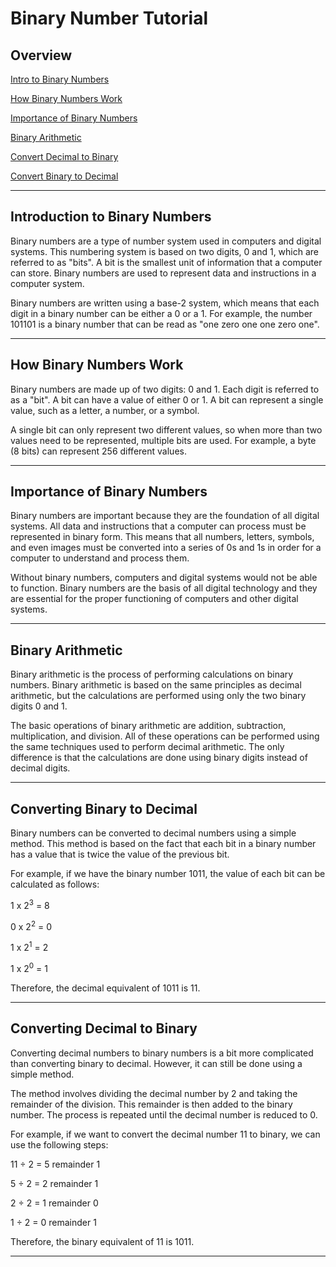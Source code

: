 # Binary Number Tutorial
## Overview
[Intro to Binary Numbers](#introduction-to-binary-numbers)

[How Binary Numbers Work](#how-binary-numbers-work)

[Importance of Binary Numbers](#importance-of-binary-numbers)

[Binary Arithmetic](#binary-arithmetic)

[Convert Decimal to Binary](#converting-decimal-to-binary)

[Convert Binary to Decimal](#converting-binary-to-decimal)

---
## Introduction to Binary Numbers
Binary numbers are a type of number system used in computers and digital systems. This numbering system is based on two digits, 0 and 1, which are referred to as "bits". A bit is the smallest unit of information that a computer can store. Binary numbers are used to represent data and instructions in a computer system. 

Binary numbers are written using a base-2 system, which means that each digit in a binary number can be either a 0 or a 1. For example, the number 101101 is a binary number that can be read as "one zero one one zero one".

---
## How Binary Numbers Work

Binary numbers are made up of two digits: 0 and 1. Each digit is referred to as a "bit". A bit can have a value of either 0 or 1. A bit can represent a single value, such as a letter, a number, or a symbol.

A single bit can only represent two different values, so when more than two values need to be represented, multiple bits are used. For example, a byte (8 bits) can represent 256 different values.

---
## Importance of Binary Numbers

Binary numbers are important because they are the foundation of all digital systems. All data and instructions that a computer can process must be represented in binary form. This means that all numbers, letters, symbols, and even images must be converted into a series of 0s and 1s in order for a computer to understand and process them. 

Without binary numbers, computers and digital systems would not be able to function. Binary numbers are the basis of all digital technology and they are essential for the proper functioning of computers and other digital systems.

---
## Binary Arithmetic

Binary arithmetic is the process of performing calculations on binary numbers. Binary arithmetic is based on the same principles as decimal arithmetic, but the calculations are performed using only the two binary digits 0 and 1.

The basic operations of binary arithmetic are addition, subtraction, multiplication, and division. All of these operations can be performed using the same techniques used to perform decimal arithmetic. The only difference is that the calculations are done using binary digits instead of decimal digits.

---
## Converting Binary to Decimal

Binary numbers can be converted to decimal numbers using a simple method. This method is based on the fact that each bit in a binary number has a value that is twice the value of the previous bit.

For example, if we have the binary number 1011, the value of each bit can be calculated as follows: 

1 x 2<sup>3</sup> = 8

0 x 2<sup>2</sup> = 0

1 x 2<sup>1</sup> = 2

1 x 2<sup>0</sup> = 1

Therefore, the decimal equivalent of 1011 is 11.

---
## Converting Decimal to Binary

Converting decimal numbers to binary numbers is a bit more complicated than converting binary to decimal. However, it can still be done using a simple method.

The method involves dividing the decimal number by 2 and taking the remainder of the division. This remainder is then added to the binary number. The process is repeated until the decimal number is reduced to 0.

For example, if we want to convert the decimal number 11 to binary, we can use the following steps:

11 ÷ 2 = 5 remainder 1

5 ÷ 2 = 2 remainder 1

2 ÷ 2 = 1 remainder 0

1 ÷ 2 = 0 remainder 1

Therefore, the binary equivalent of 11 is 1011.

---